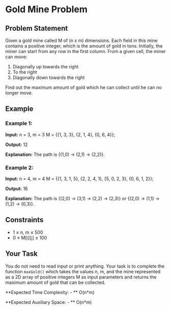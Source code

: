 # Gold Mine Problem

## Problem Statement

Given a gold mine called M of (n x m) dimensions. Each field in this mine contains a positive integer, which is the amount of gold in tons. Initially, the miner can start from any row in the first column. From a given cell, the miner can move:

1. Diagonally up towards the right
2. To the right
3. Diagonally down towards the right

Find out the maximum amount of gold which he can collect until he can no longer move.

## Example

### Example 1:

**Input:**
n = 3, m = 3
M = {{1, 3, 3}, {2, 1, 4}, {0, 6, 4}};

**Output:**
12

**Explanation:**
The path is {(1,0) -> (2,1) -> (2,2)}.

### Example 2:

**Input:**
n = 4, m = 4
M = {{1, 3, 1, 5}, {2, 2, 4, 1}, {5, 0, 2, 3}, {0, 6, 1, 2}};

**Output:**
16

**Explanation:**
The path is {(2,0) -> (3,1) -> (2,2) -> (2,3)} or {(2,0) -> (1,1) -> (1,2) -> (0,3)}.

## Constraints

- 1 ≤ n, m ≤ 500
- 0 ≤ M[i][j] ≤ 100

## Your Task

You do not need to read input or print anything. Your task is to complete the function `maxGold()` which takes the values n, m, and the mine represented as a 2D array of positive integers M as input parameters and returns the maximum amount of gold that can be collected.

**Expected Time Complexity: - ** O(n*m)

**Expected Auxiliary Space: - ** O(n*m)
